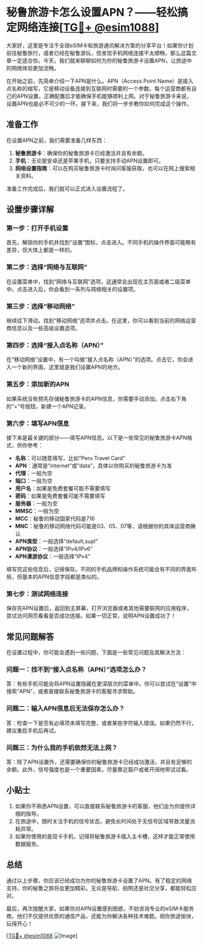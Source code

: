 # 秘鲁旅游卡怎么设置APN？——轻松搞定网络连接[[TG💪+ @esim1088](https://t.me/s/esim1088)]

大家好，这里是专注于全球eSIM卡和旅游通讯解决方案的分享平台！如果你计划前往秘鲁旅行，或者已经在秘鲁游玩，但发现手机网络连接不太顺畅，那么这篇文章一定适合你。今天，我们就来聊聊如何为你的秘鲁旅游卡设置APN，让旅途中的网络体验更加流畅。

在开始之前，先简单介绍一下APN是什么。APN（Access Point Name）是接入点名称的缩写，它是移动设备连接到互联网时需要的一个参数。每个运营商都有自己的APN设置，正确配置后才能确保手机能够顺利上网。对于秘鲁旅游卡来说，设置APN也是必不可少的一环。接下来，我们将一步步教你如何完成这个操作。

## 准备工作

在设置APN之前，我们需要准备几样东西：

1. **秘鲁旅游卡**：确保你的秘鲁旅游卡已经激活并且有余额。
2. **手机**：无论是安卓还是苹果手机，只要支持手动APN设置即可。
3. **网络设置指南**：可以在购买秘鲁旅游卡时询问客服获取，也可以在网上搜索相关资料。

准备工作完成后，我们就可以正式进入设置流程了。

## 设置步骤详解

### 第一步：打开手机设置

首先，解锁你的手机并找到“设置”图标，点击进入。不同手机的操作界面可能略有差异，但大体上都是一样的。

### 第二步：选择“网络与互联网”

在设置菜单中，找到“网络与互联网”选项，这通常会出现在主页面或者二级菜单中。点击进入后，你会看到一系列与网络相关的设置项。

### 第三步：选择“移动网络”

继续往下滑动，找到“移动网络”选项并点击。在这里，你可以看到当前的网络运营商信息以及一些高级设置选项。

### 第四步：选择“接入点名称（APN）”

在“移动网络”设置中，有一个叫做“接入点名称（APN）”的选项。点击它，你会进入一个新的界面，这里就是我们设置APN的地方。

### 第五步：添加新的APN

如果系统没有预先存储秘鲁旅游卡的APN信息，你需要手动添加。点击右下角的“+”号按钮，新建一个APN记录。

### 第六步：填写APN信息

接下来是最关键的部分——填写APN信息。以下是一些常见的秘鲁旅游卡APN格式，供你参考：

- **名称**：可以随意填写，比如“Peru Travel Card”
- **APN**：通常是“internet”或“data”，具体以你购买的秘鲁旅游卡为准
- **代理**：一般为空
- **端口**：一般为空
- **用户名**：如果是免费套餐可能不需要填写
- **密码**：如果是免费套餐可能不需要填写
- **服务器**：一般为空
- **MMSC**：一般为空
- **MCC**：秘鲁的移动国家代码是716
- **MNC**：秘鲁的移动网络代码可能是03、05、07等，请根据你的具体运营商确认
- **APN类型**：一般选择“default,supl”
- **APN协议**：一般选择“IPv4/IPv6”
- **APN漫游协议**：一般选择“IPv4”

填写完这些信息后，记得保存。不同的手机品牌和操作系统可能会有不同的界面布局，但基本的APN信息字段都是类似的。

### 第七步：测试网络连接

保存完APN设置后，返回到主屏幕，打开浏览器或者其他需要联网的应用程序，尝试访问网页看看是否成功连接。如果一切正常，说明APN设置成功了！

## 常见问题解答

在设置过程中，你可能会遇到一些问题，下面是一些常见问题及其解决方法：

### 问题一：找不到“接入点名称（APN）”选项怎么办？

答：有些手机可能会将APN设置隐藏在更深层次的菜单中。你可以尝试在“设置”中搜索“APN”，或者直接联系秘鲁旅游卡的客服寻求帮助。

### 问题二：输入APN信息后无法保存怎么办？

答：检查一下是否有必填项未填写完整，或者某些字符输入错误。如果仍然不行，建议重启手机后再试。

### 问题三：为什么我的手机依然无法上网？

答：除了APN设置外，还需要确保你的秘鲁旅游卡已经成功激活，并且有足够的余额。此外，信号强度也是一个重要因素，尽量靠近窗户或者开阔地带试试看。

## 小贴士

1. 如果你不熟悉APN设置，可以直接联系秘鲁旅游卡的客服，他们会为你提供详细的指导。
2. 在旅途中，随时关注手机的信号状态，避免长时间处于无信号区域导致流量消耗异常。
3. 如果你使用的是双卡手机，记得将秘鲁旅游卡插入主卡槽，这样才能正常使用数据服务。

## 总结

通过以上步骤，你应该已经成功为你的秘鲁旅游卡设置了APN。有了稳定的网络支持，你的秘鲁之旅将会更加精彩。无论是导航、拍照还是社交分享，都能轻松应对。

最后，再次提醒大家，如果你对APN设置感到困惑，不妨咨询专业的eSIM卡服务商，他们不仅提供优质的通信产品，还能为你解决各种技术难题。祝你旅途愉快，玩得开心！

[[TG💪+ @esim1088](https://t.me/s/esim1088) ![Image](https://i.postimg.cc/4NQfJmqS/Snipaste-2025-05-13-00-14-12.png)]